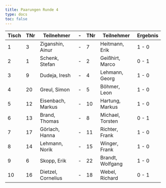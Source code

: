 ```yaml
---
title: Paarungen Runde 4
type: docs
toc: false
---
```


| Tisch | TNr | Teilnehmer         | -   | TNr | Teilnehmer       | Ergebnis |
| ----- | --- | ------------------ | --- | --- | ---------------- | -------- |
| 1     | 3   | Ziganshin, Ainur   | -   | 7   | Heitmann, Erik   | 1 - 0    |
| 2     | 1   | Schenk, Stefan     | -   | 2   | Geißhirt, Marco  | 0 - 1    |
| 3     | 9   | Dudeja, Iresh      | -   | 4   | Lehmann, Georg   | 1 - 0    |
| 4     | 20  | Greul, Simon       | -   | 5   | Böhmer, Leon     | 1 - 0    |
| 5     | 12  | Eisenbach, Markus  | -   | 10  | Hartung, Markus  | 1 - 0    |
| 6     | 13  | Brand, Thomas      | -   | 8   | Michael, Torsten | 0 - 1    |
| 7     | 17  | Görlach, Hanna     | -   | 11  | Richter, Frank   | 1 - 0    |
| 8     | 14  | Lehmann, Norik     | -   | 15  | Winger, Frank    | 1 - 0    |
| 9     | 6   | Skopp, Erik        | -   | 22  | Brandt, Wolfgang | 1 - 0    |
| 10    | 16  | Dietzel, Cornelius | -   | 18  | Webel, Richard   | 0 - 1    |